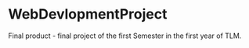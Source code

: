 # WebDevlopmentProject
Final product - final project of the first Semester in the first year of TLM.
